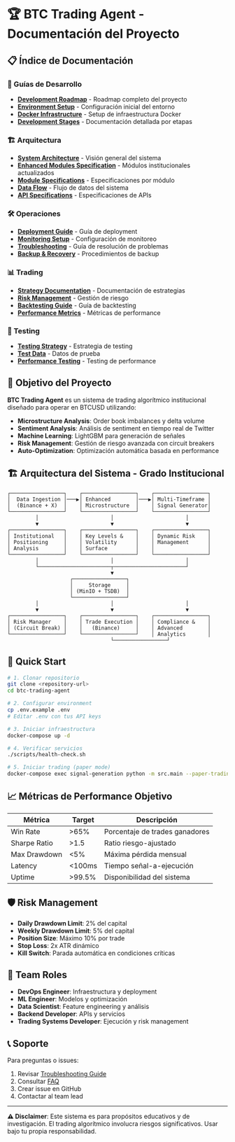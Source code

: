 # 🏆 BTC Trading Agent - Documentación del Proyecto

## 📋 Índice de Documentación

### 🚀 Guías de Desarrollo
- [**Development Roadmap**](./development/roadmap.md) - Roadmap completo del proyecto
- [**Environment Setup**](./development/environment-setup.md) - Configuración inicial del entorno
- [**Docker Infrastructure**](./development/docker-infrastructure.md) - Setup de infraestructura Docker
- [**Development Stages**](./development/stages/) - Documentación detallada por etapas

### 🏗️ Arquitectura
- [**System Architecture**](./architecture/system-overview.md) - Visión general del sistema
- [**Enhanced Modules Specification**](./architecture/enhanced-modules-specification.md) - Módulos institucionales actualizados
- [**Module Specifications**](./architecture/modules/) - Especificaciones por módulo
- [**Data Flow**](./architecture/data-flow.md) - Flujo de datos del sistema
- [**API Specifications**](./architecture/api-specs.md) - Especificaciones de APIs

### 🛠️ Operaciones
- [**Deployment Guide**](./operations/deployment.md) - Guía de deployment
- [**Monitoring Setup**](./operations/monitoring.md) - Configuración de monitoreo
- [**Troubleshooting**](./operations/troubleshooting.md) - Guía de resolución de problemas
- [**Backup & Recovery**](./operations/backup-recovery.md) - Procedimientos de backup

### 📊 Trading
- [**Strategy Documentation**](./trading/strategies/) - Documentación de estrategias
- [**Risk Management**](./trading/risk-management.md) - Gestión de riesgo
- [**Backtesting Guide**](./trading/backtesting.md) - Guía de backtesting
- [**Performance Metrics**](./trading/performance-metrics.md) - Métricas de performance

### 🧪 Testing
- [**Testing Strategy**](./testing/testing-strategy.md) - Estrategia de testing
- [**Test Data**](./testing/test-data.md) - Datos de prueba
- [**Performance Testing**](./testing/performance-testing.md) - Testing de performance

## 🎯 Objetivo del Proyecto

**BTC Trading Agent** es un sistema de trading algorítmico institucional diseñado para operar en BTCUSD utilizando:

- **Microstructure Analysis**: Order book imbalances y delta volume
- **Sentiment Analysis**: Análisis de sentiment en tiempo real de Twitter
- **Machine Learning**: LightGBM para generación de señales
- **Risk Management**: Gestión de riesgo avanzada con circuit breakers
- **Auto-Optimization**: Optimización automática basada en performance

## 🏗️ Arquitectura del Sistema - Grado Institucional

```
┌─────────────────┐    ┌─────────────────┐    ┌─────────────────┐
│  Data Ingestion │───▶│ Enhanced        │───▶│ Multi-Timeframe │
│  (Binance + X)  │    │ Microstructure  │    │ Signal Generator│
└─────────────────┘    └─────────────────┘    └─────────────────┘
         │                       │                       │
         ▼                       ▼                       ▼
┌─────────────────┐    ┌─────────────────┐    ┌─────────────────┐
│ Institutional   │    │ Key Levels &    │    │ Dynamic Risk    │
│ Positioning     │    │ Volatility      │    │ Management      │
│ Analysis        │    │ Surface         │    │                 │
└─────────────────┘    └─────────────────┘    └─────────────────┘
         │                       │                       │
         └───────────────────────┬───────────────────────┘
                                 ▼
                    ┌─────────────────┐
                    │     Storage     │
                    │ (MinIO + TSDB)  │
                    └─────────────────┘
         │                       │                       │
         ▼                       ▼                       ▼
┌─────────────────┐    ┌─────────────────┐    ┌─────────────────┐
│ Risk Manager    │    │ Trade Execution │    │ Compliance &    │
│ (Circuit Break) │    │   (Binance)     │    │ Advanced        │
└─────────────────┘    └─────────────────┘    │ Analytics       │
                                 └─────────────────┘
```

## 🚀 Quick Start

```bash
# 1. Clonar repositorio
git clone <repository-url>
cd btc-trading-agent

# 2. Configurar environment
cp .env.example .env
# Editar .env con tus API keys

# 3. Iniciar infraestructura
docker-compose up -d

# 4. Verificar servicios
./scripts/health-check.sh

# 5. Iniciar trading (paper mode)
docker-compose exec signal-generation python -m src.main --paper-trading
```

## 📈 Métricas de Performance Objetivo

| Métrica | Target | Descripción |
|---------|--------|-------------|
| Win Rate | >65% | Porcentaje de trades ganadores |
| Sharpe Ratio | >1.5 | Ratio riesgo-ajustado |
| Max Drawdown | <5% | Máxima pérdida mensual |
| Latency | <100ms | Tiempo señal-a-ejecución |
| Uptime | >99.5% | Disponibilidad del sistema |

## 🛡️ Risk Management

- **Daily Drawdown Limit**: 2% del capital
- **Weekly Drawdown Limit**: 5% del capital
- **Position Size**: Máximo 10% por trade
- **Stop Loss**: 2x ATR dinámico
- **Kill Switch**: Parada automática en condiciones críticas

## 👥 Team Roles

- **DevOps Engineer**: Infraestructura y deployment
- **ML Engineer**: Modelos y optimización
- **Data Scientist**: Feature engineering y análisis
- **Backend Developer**: APIs y servicios
- **Trading Systems Developer**: Ejecución y risk management

## 📞 Soporte

Para preguntas o issues:
1. Revisar [Troubleshooting Guide](./operations/troubleshooting.md)
2. Consultar [FAQ](./faq.md)
3. Crear issue en GitHub
4. Contactar al team lead

---

**⚠️ Disclaimer**: Este sistema es para propósitos educativos y de investigación. El trading algorítmico involucra riesgos significativos. Usar bajo tu propia responsabilidad.
